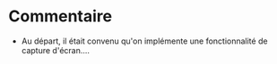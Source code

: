 


# Commentaire

- Au départ, il était convenu qu'on implémente une fonctionnalité de capture d'écran....
